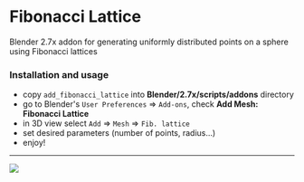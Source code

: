 # Fibonacci Lattice
Blender 2.7x addon for generating uniformly distributed points on a sphere using Fibonacci lattices

### Installation and usage

 - copy `add_fibonacci_lattice` into **Blender/2.7x/scripts/addons** directory
 - go to Blender's `User Preferences` => `Add-ons`, check **Add Mesh: Fibonacci Lattice**
 - in 3D view select `Add` => `Mesh` => `Fib. lattice`
 - set desired parameters (number of points, radius...)
 - enjoy!

---

![](https://raw.github.com/P-i-N/FibonacciLattice/master/animation.gif)
